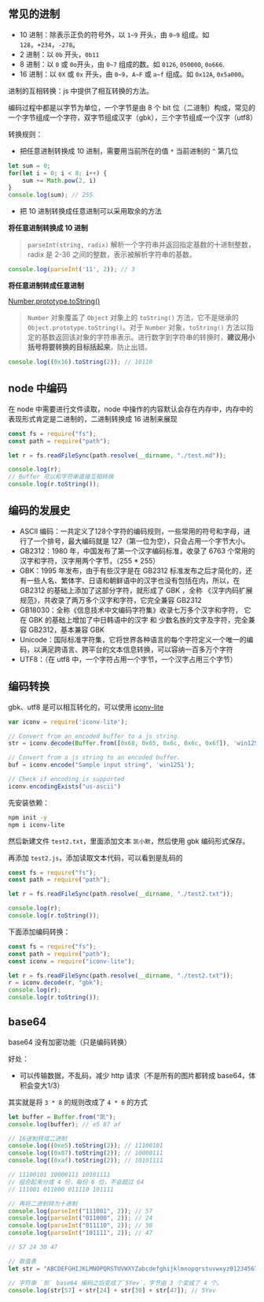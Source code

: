 ## 常见的进制

- 10 进制：除表示正负的符号外，以 `1~9` 开头，由 `0~9` 组成。如 `128`，`+234`，`-278`。
- 2 进制：以 `0b` 开头，`0b11`
- 8 进制：以 `0` 或 `0o`开头，由 `0~7` 组成的数。如 `0126`, `050000`, `0o666`.
- 16 进制：以 `0X` 或 `0x` 开头，由 `0~9`，`A~F` 或 `a~f` 组成。如 `0x12A`, `0x5a000`。

进制的互相转换：js 中提供了相互转换的方法。

编码过程中都是以字节为单位，一个字节是由 8 个 bit 位（二进制）构成，常见的一个字节组成一个字符，双字节组成汉字（gbk），三个字节组成一个汉字（utf8）

转换规则：

- 把任意进制转换成 10 进制，需要用当前所在的值 `*` 当前进制的 `^` 第几位

```js
let sum = 0;
for(let i = 0; i < 8; i++) {
    sum += Math.pow(2, i)
}
console.log(sum); // 255
```

- 把 10 进制转换成任意进制可以采用取余的方法

**将任意进制转换成 10 进制**

> `parseInt(string, radix)` 解析一个字符串并返回指定基数的十进制整数，radix 是 2-36 之间的整数，表示被解析字符串的基数。

```js
console.log(parseInt('11', 2)); // 3
```

**将任意进制转成任意进制**

[Number.prototype.toString()](https://developer.mozilla.org/zh-CN/docs/Web/JavaScript/Reference/Global_Objects/Number/toString)

> `Number` 对象覆盖了 `Object` 对象上的 `toString()` 方法，它不是继承的 `Object.prototype.toString()`。对于 `Number` 对象，`toString()` 方法以指定的基数返回该对象的字符串表示。进行数字到字符串的转换时，**建议用小括号将要转换的目标括起来**，防止出错。

```js
console.log((0x16).toString(2)); // 10110
```

## node 中编码

在 node 中需要进行文件读取，node 中操作的内容默认会存在内存中，内存中的表现形式肯定是二进制的，二进制转换成 16 进制来展现

```js
const fs = require("fs");
const path = require("path");

let r = fs.readFileSync(path.resolve(__dirname, "./test.md"));

console.log(r);
// Buffer 可以和字符串直接互相转换
console.log(r.toString());
```

## 编码的发展史

- ASCII 编码：一共定义了128个字符的编码规则，一些常用的符号和字母，进行了一个排号，最大编码就是 127（第一位为空），只会占用一个字节大小。
- GB2312：1980 年，中国发布了第一个汉字编码标准，收录了 6763 个常用的汉字和字符，汉字用两个字节，（255 * 255）
- GBK：1995 年发布，由于有些汉字是在 GB2312 标准发布之后才简化的，还有一些人名、繁体字、日语和朝鲜语中的汉字也没有包括在内，所以，在 GB2312 的基础上添加了这部分字符，就形成了 GBK ，全称 《汉字内码扩展规范》，共收录了两万多个汉字和字符，它完全兼容 GB2312
- GB18030：全称《信息技术中文编码字符集》收录七万多个汉字和字符， 它在 GBK 的基础上增加了中日韩语中的汉字 和 少数名族的文字及字符，完全兼容 GB2312，基本兼容 GBK
- Unicode：国际标准字符集，它将世界各种语言的每个字符定义一个唯一的编码，以满足跨语言、跨平台的文本信息转换，可以容纳一百多万个字符
- UTF8：（在 utf8 中，一个字符占用一个字节，一个汉字占用三个字节）

## 编码转换

gbk、utf8 是可以相互转化的，可以使用 [iconv-lite](https://github.com/ashtuchkin/iconv-lite)

```js
var iconv = require('iconv-lite');

// Convert from an encoded buffer to a js string.
str = iconv.decode(Buffer.from([0x68, 0x65, 0x6c, 0x6c, 0x6f]), 'win1251');

// Convert from a js string to an encoded buffer.
buf = iconv.encode("Sample input string", 'win1251');

// Check if encoding is supported
iconv.encodingExists("us-ascii")
```

先安装依赖：

```bash
npm init -y
npm i iconv-lite
```

然后新建文件 `test2.txt`，里面添加文本 `凯小默`，然后使用 gbk 编码形式保存。

再添加 `test2.js`，添加读取文本代码，可以看到是乱码的

```javascript
const fs = require("fs");
const path = require("path");

let r = fs.readFileSync(path.resolve(__dirname, "./test2.txt"));

console.log(r);
console.log(r.toString());
```

下面添加编码转换：

```javascript
const fs = require("fs");
const path = require("path");
const iconv = require("iconv-lite");

let r = fs.readFileSync(path.resolve(__dirname, "./test2.txt"));
r = iconv.decode(r, "gbk");
console.log(r);
console.log(r.toString());
```

## base64

base64 没有加密功能（只是编码转换）

好处：

- 可以传输数据，不乱码，减少 http 请求（不是所有的图片都转成 base64，体积会变大1/3）

其实就是将 `3 * 8` 的规则改成了 `4 * 6` 的方式

```js
let buffer = Buffer.from("凯");
console.log(buffer); // e5 87 af

// 16进制转成二进制
console.log((0xe5).toString(2)); // 11100101
console.log((0x87).toString(2)); // 10000111
console.log((0xaf).toString(2)); // 10101111

// 11100101 10000111 10101111
// 组合起来分成 4 份，每份 6 位，不会超过 64
// 111001 011000 011110 101111

// 再将二进制转为十进制
console.log(parseInt("111001", 2)); // 57
console.log(parseInt("011000", 2)); // 24
console.log(parseInt("011110", 2)); // 30
console.log(parseInt("101111", 2)); // 47

// 57 24 30 47

// 取值表
let str = "ABCDEFGHIJKLMNOPQRSTUVWXYZabcdefghijklmnopqrstuvwxyz0123456789+/";

// 字符串 `凯` base64 编码之后变成了`5Yev`，字节由 3 个变成了 4 个。
console.log(str[57] + str[24] + str[30] + str[47]); // 5Yev
```